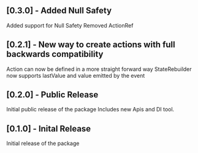 ## [0.3.0] - Added Null Safety

Added support for Null Safety
Removed ActionRef
## [0.2.1] - New way to create actions with full backwards compatibility

Action can now be defined in a more straight forward way
StateRebuilder now supports lastValue and value emitted by the event

## [0.2.0] - Public Release

Initial public release of the package
Includes new Apis and DI tool.

## [0.1.0] - Inital Release

Initial release of the package
